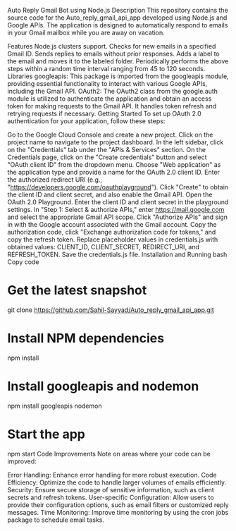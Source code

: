 
Auto Reply Gmail Bot using Node.js
Description
This repository contains the source code for the Auto_reply_gmail_api_app developed using Node.js and Google APIs. The application is designed to automatically respond to emails in your Gmail mailbox while you are away on vacation.

Features
Node.js clusters support.
Checks for new emails in a specified Gmail ID.
Sends replies to emails without prior responses.
Adds a label to the email and moves it to the labeled folder.
Periodically performs the above steps within a random time interval ranging from 45 to 120 seconds.
Libraries
googleapis: This package is imported from the googleapis module, providing essential functionality to interact with various Google APIs, including the Gmail API.
OAuth2: The OAuth2 class from the google.auth module is utilized to authenticate the application and obtain an access token for making requests to the Gmail API. It handles token refresh and retrying requests if necessary.
Getting Started
To set up OAuth 2.0 authentication for your application, follow these steps:

Go to the Google Cloud Console and create a new project.
Click on the project name to navigate to the project dashboard.
In the left sidebar, click on the "Credentials" tab under the "APIs & Services" section.
On the Credentials page, click on the "Create credentials" button and select "OAuth client ID" from the dropdown menu.
Choose "Web application" as the application type and provide a name for the OAuth 2.0 client ID.
Enter the authorized redirect URI (e.g., "https://developers.google.com/oauthplayground").
Click "Create" to obtain the client ID and client secret, and also enable the Gmail API.
Open the OAuth 2.0 Playground.
Enter the client ID and client secret in the playground settings.
In "Step 1: Select & authorize APIs," enter https://mail.google.com and select the appropriate Gmail API scope.
Click "Authorize APIs" and sign in with the Google account associated with the Gmail account.
Copy the authorization code, click "Exchange authorization code for tokens," and copy the refresh token.
Replace placeholder values in credentials.js with obtained values: CLIENT_ID, CLIENT_SECRET, REDIRECT_URI, and REFRESH_TOKEN.
Save the credentials.js file.
Installation and Running
bash
Copy code
# Get the latest snapshot
git clone https://github.com/Sahil-Sayyad/Auto_reply_gmail_api_app.git

# Install NPM dependencies
npm install

# Install googleapis and nodemon
npm install googleapis nodemon

# Start the app
npm start
Code Improvements
Note on areas where your code can be improved:

Error Handling: Enhance error handling for more robust execution.
Code Efficiency: Optimize the code to handle larger volumes of emails efficiently.
Security: Ensure secure storage of sensitive information, such as client secrets and refresh tokens.
User-specific Configuration: Allow users to provide their configuration options, such as email filters or customized reply messages.
Time Monitoring: Improve time monitoring by using the cron jobs package to schedule email tasks.
